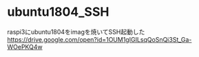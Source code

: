 # ubuntu1804_SSH
raspi3にubuntu1804をimagを焼いてSSH起動した
https://drive.google.com/open?id=1OUM1gIGILsqQoSnQi3St_Ga-WOePKQ4w

